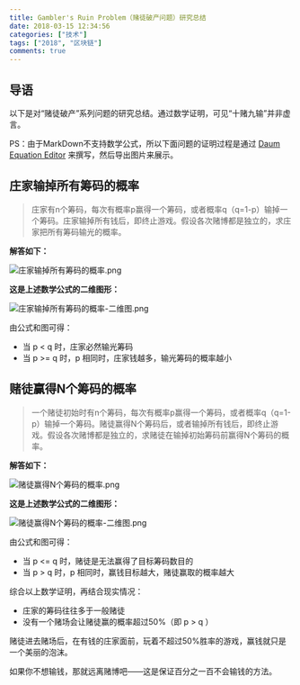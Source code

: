 ```yaml
---
title: Gambler's Ruin Problem（赌徒破产问题）研究总结
date: 2018-03-15 12:34:56
categories: ["技术"]
tags: ["2018", "区块链"]
comments: true
---
```


## 导语

以下是对“赌徒破产”系列问题的研究总结。通过数学证明，可见“十赌九输”并非虚言。

PS：由于MarkDown不支持数学公式，所以下面问题的证明过程是通过 [Daum Equation Editor](https://chrome.google.com/webstore/detail/daum-equation-editor/dinfmiceliiomokeofbocegmacmagjhe?hl=zh-CN) 来撰写，然后导出图片来展示。

<!-- more -->


## 庄家输掉所有筹码的概率
> 庄家有n个筹码，每次有概率p赢得一个筹码，或者概率q（q=1-p）输掉一个筹码。庄家输掉所有钱后，即终止游戏。假设各次赌博都是独立的，求庄家把所有筹码输光的概率。

**解答如下：**

![庄家输掉所有筹码的概率.png](readme/庄家输掉所有筹码的概率.png)


**这是上述数学公式的二维图形：**

![庄家输掉所有筹码的概率-二维图.png](readme/庄家输掉所有筹码的概率-二维图.png)

由公式和图可得：

- 当 p  < q 时，庄家必然输光筹码
- 当 p  >= q 时，p 相同时，庄家钱越多，输光筹码的概率越小

## 赌徒赢得N个筹码的概率
> 一个赌徒初始时有n个筹码，每次有概率p赢得一个筹码，或者概率q（q=1-p）输掉一个筹码。赌徒赢得N个筹码后，或者输掉所有钱后，即终止游戏。假设各次赌博都是独立的，求赌徒在输掉初始筹码前赢得N个筹码的概率。

**解答如下：**

![赌徒赢得N个筹码的概率.png](readme/赌徒赢得N个筹码的概率.png)


**这是上述数学公式的二维图形：**

![赌徒赢得N个筹码的概率-二维图.png](readme/赌徒赢得N个筹码的概率-二维图.png)

由公式和图可得：

- 当 p  <= q 时，赌徒是无法赢得了目标筹码数目的
- 当 p  > q 时，p 相同时，赢钱目标越大，赌徒赢取的概率越大


综合以上数学证明，再结合现实情况：

- 庄家的筹码往往多于一般赌徒
- 没有一个赌场会让赌徒赢的概率超过50%（即 p > q ）

赌徒进去赌场后，在有钱的庄家面前，玩着不超过50%胜率的游戏，赢钱就只是一个美丽的泡沫。

如果你不想输钱，那就远离赌博吧——这是保证百分之一百不会输钱的方法。




